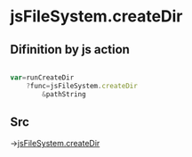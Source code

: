 # jsFileSystem.createDir

## Difinition by js action

```js.js

var=runCreateDir
	?func=jsFileSystem.createDir
		&pathString
```

## Src

->[jsFileSystem.createDir](https://github.com/puutaro/CommandClick/blob/master/app/src/main/java/com/puutaro/commandclick/fragment_lib/terminal_fragment/js_interface/file/JsFileSystem.kt#L233)


